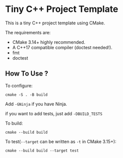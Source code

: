# Tiny C++ Project Template
This is a tiny C++ project template using CMake.  

The requirements are:
- CMake 3.14+ highly recommended.
- A C++17 compatible compiler (doctest needed!).
- fmt
- doctest

## How To Use ?
To configure:
```
cmake -S . -B build
```
Add `-GNinja` if you have Ninja.

if you want to add tests, just add `-DBUILD_TESTS`  

To build:
```
cmake --build build
```

To test(`--target` can be written as `-t` in CMake 3.15+):
```
cmake --build build --target test
```
